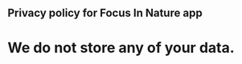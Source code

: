 
<html>
<body>

<h2>Privacy policy for Focus In Nature app</h2>

<h1>We do not store any of your data.</h1>


</body>
</html>
